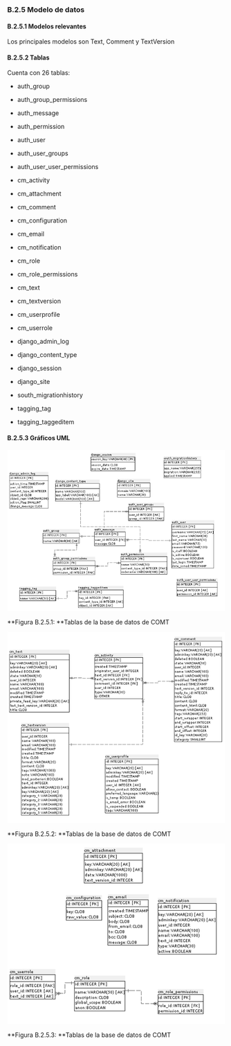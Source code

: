 ### B.2.5 Modelo de datos

#### B.2.5.1 Modelos relevantes

Los principales modelos son Text, Comment y TextVersion

#### B.2.5.2 Tablas

Cuenta con 26 tablas:

* auth_group

* auth_group_permissions

* auth_message

* auth_permission

* auth_user

* auth_user_groups

* auth_user_user_permissions

* cm_activity

* cm_attachment

* cm_comment

* cm_configuration

* cm_email

* cm_notification

* cm_role

* cm_role_permissions

* cm_text

* cm_textversion

* cm_userprofile

* cm_userrole

* django_admin_log

* django_content_type

* django_session

* django_site

* south_migrationhistory

* tagging_tag

* tagging_taggeditem

#### B.2.5.3 Gráficos UML

![image alt text](image_3.png)

**Figura B.2.5.1: **Tablas de la base de datos de COMT

![image alt text](image_4.png)

**Figura B.2.5.2: **Tablas de la base de datos de COMT

![image alt text](image_5.png)

**Figura B.2.5.3: **Tablas de la base de datos de COMT
